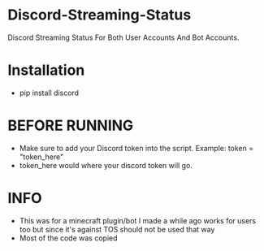 # Discord-Streaming-Status
Discord Streaming Status For Both User Accounts And Bot Accounts.

# Installation 
- pip install discord

# BEFORE RUNNING
- Make sure to add your Discord token into the script. Example: token = "token_here"
- token_here would where your discord token will go.

# INFO
- This was for a minecraft plugin/bot I made a while ago works for users too but since it's against TOS should not be used that way
- Most of the code was copied
